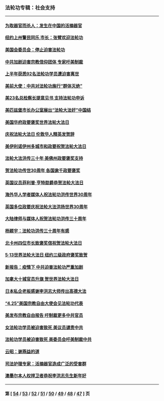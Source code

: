 ### 法轮功专辑：社会支持
---
#### [为取器官而杀人：发生在中国的活摘器官](../../pages/nf4386/n13794731.md?08230430) 
#### [纽约上州警民同乐 市长：张臂欢迎法轮功](../../pages/nf4386/n13794375.md?08230430) 
#### [美国会委员会：停止迫害法轮功](../../pages/nf4386/n13788164.md?08230430) 
#### [中共加剧迫害宗教信仰团体 专家吁美制裁](../../pages/nf4386/n13780252.md?08230430) 
#### [上半年获悉92名法轮功学员遭迫害离世](../../pages/nf4386/n13772701.md?08230430) 
#### [美前大使：中共对法轮功施行“群体灭绝”](../../pages/nf4386/n13771705.md?08230430) 
#### [美23名总检察长提意见书 支持法轮功申诉](../../pages/nf4386/n13766596.md?08230430) 
#### [美匹兹堡市长办公室展出“法轮大法好”中国结](../../pages/nf4386/n13749721.md?08230430) 
#### [美国华府政要褒奖世界法轮大法日](../../pages/nf4386/n13743770.md?08230430) 
#### [庆祝法轮大法日 伦敦华人精英发贺辞](../../pages/nf4386/n13741593.md?08230430) 
#### [美伊利诺伊州多城市和政要祝贺法轮大法日](../../pages/nf4386/n13737149.md?08230430) 
#### [法轮大法洪传三十年 美佛州政要褒奖支持](../../pages/nf4386/n13737103.md?08230430) 
#### [贺法轮功传世30周年 各国逾千政要褒奖](../../pages/nf4386/n13735828.md?08230430) 
#### [英国议员菲利普‧亨特勋爵恭贺法轮大法日](../../pages/nf4386/n13736187.md?08230430) 
#### [海外华人学者媒体人祝法轮功洪传世界30周年](../../pages/nf4386/n13735835.md?08230430) 
#### [英国多位政要庆祝法轮大法洪扬世界30周年](../../pages/nf4386/n13734739.md?08230430) 
#### [大陆律师与媒体人祝贺法轮功洪传三十周年](../../pages/nf4386/n13735062.md?08230430) 
#### [杨颖宇：法轮功洪传三十周年有感](../../pages/nf4386/n13734884.md?08230430) 
#### [北卡州四位市长致褒奖信祝贺法轮大法日](../../pages/nf4386/n13733292.md?08230430) 
#### [5·13世界法轮大法日 纽约三级政府褒奖致贺](../../pages/nf4386/n13732651.md?08230430) 
#### [新报告：疫情下 中共迫害法轮功严重加剧](../../pages/nf4386/n13732612.md?08230430) 
#### [加拿大十城官员升旗 贺世界法轮大法日](../../pages/nf4386/n13729166.md?08230430) 
#### [日本私企老板感谢李洪志大师传出高德大法](../../pages/nf4386/n13726335.md?08230430) 
#### [“4.25”美国宗教自由大使会见法轮功代表](../../pages/nf4386/n13724124.md?08230430) 
#### [美发布宗教自由报告 吁制裁更多中共官员](../../pages/nf4386/n13720670.md?08230430) 
#### [女法轮功学员被迫害致死 美议员谴责中共](../../pages/nf4386/n13682069.md?08230430) 
#### [法轮功学员被迫害致死 美委员会吁美制裁中共](../../pages/nf4386/n13631310.md?08230430) 
#### [云昭：谢燕益的道](../../pages/nf4386/n13607391.md?08230430) 
#### [司法护理专家：活摘器官造成广泛的受害群](../../pages/nf4386/n13570425.md?08230430) 
#### [澳墨尔本人权捍卫者恭祝李洪志先生新年好](../../pages/nf4386/n13556164.md?08230430) 

---
#### 第 [ [54](./54.md?08230430) / [53](./53.md?08230430) / [52](./52.md?08230430) / [51](./51.md?08230430) / [50](./50.md?08230430) / [49](./49.md?08230430) / [48](./48.md?08230430) / [47](./47.md?08230430) ] 页
